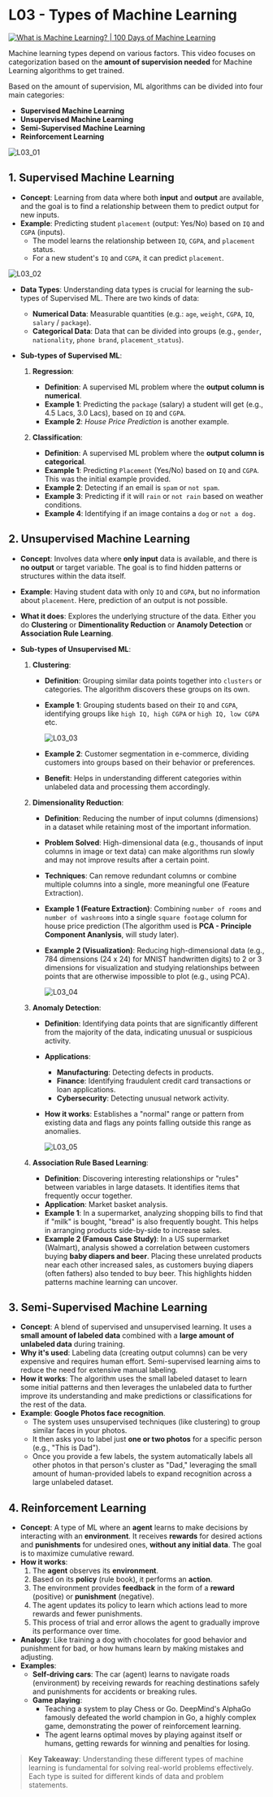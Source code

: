 # L03 - Types of Machine Learning

<p class="youtube-video">
    <a href="https://www.youtube.com/watch?v=81ymPYEtFOw" target="_blank">
        <img class="w-100" src="https://img.youtube.com/vi/81ymPYEtFOw/sddefault.jpg"
            alt="What is Machine Learning? | 100 Days of Machine Learning">
    </a>
</p>

Machine learning types depend on various factors. This video focuses on categorization based on the **amount of supervision needed** for Machine Learning algorithms to get trained.

Based on the amount of supervision, ML algorithms can be divided into four main categories:

-   **Supervised Machine Learning**
-   **Unsupervised Machine Learning**
-   **Semi-Supervised Machine Learning**
-   **Reinforcement Learning**

![L03_01](imgs/L03_01.png)

## 1. Supervised Machine Learning

-   **Concept**: Learning from data where both **input** and **output** are available, and the goal is to find a relationship between them to predict output for new inputs.
-   **Example**: Predicting student `placement` (output: Yes/No) based on `IQ` and `CGPA` (inputs).
    -   The model learns the relationship between `IQ`, `CGPA`, and `placement` status.
    -   For a new student's `IQ` and `CGPA`, it can predict `placement`.

![L03_02](imgs/L03_02.png)

-   **Data Types**: Understanding data types is crucial for learning the sub-types of Supervised ML. There are two kinds of data:

    -   **Numerical Data**: Measurable quantities (e.g.: `age`, `weight`, `CGPA`, `IQ`, `salary` / `package`).
    -   **Categorical Data**: Data that can be divided into groups (e.g., `gender`, `nationality`, `phone brand`, `placement_status`).

-   **Sub-types of Supervised ML**:

    1.  **Regression**:

        -   **Definition**: A supervised ML problem where the **output column is numerical**.
        -   **Example 1**: Predicting the `package` (salary) a student will get (e.g., 4.5 Lacs, 3.0 Lacs), based on `IQ` and `CGPA`.
        -   **Example 2**: _House Price Prediction_ is another example.

    2.  **Classification**:

        -   **Definition**: A supervised ML problem where the **output column is categorical**.
        -   **Example 1**: Predicting `Placement` (Yes/No) based on `IQ` and `CGPA`. This was the initial example provided.
        -   **Example 2**: Detecting if an email is `spam` or `not spam`.
        -   **Example 3**: Predicting if it will `rain` or `not rain` based on weather conditions.
        -   **Example 4**: Identifying if an image contains a `dog` or `not a dog.`

## 2. Unsupervised Machine Learning

-   **Concept**: Involves data where **only input** data is available, and there is **no output** or target variable. The goal is to find hidden patterns or structures within the data itself.
-   **Example**: Having student data with only `IQ` and `CGPA`, but no information about `placement`. Here, prediction of an output is not possible.
-   **What it does**: Explores the underlying structure of the data. Either you do **Clustering** or **Dimentionality Reduction** or **Anamoly Detection** or **Association Rule Learning**.

-   **Sub-types of Unsupervised ML**:

    1.  **Clustering**:

        -   **Definition**: Grouping similar data points together into `clusters` or categories. The algorithm discovers these groups on its own.
        -   **Example 1**: Grouping students based on their `IQ` and `CGPA`, identifying groups like `high IQ, high CGPA` or `high IQ, low CGPA` etc.

            ![L03_03](imgs/L03_03.png)

        -   **Example 2**: Customer segmentation in e-commerce, dividing customers into groups based on their behavior or preferences.
        -   **Benefit**: Helps in understanding different categories within unlabeled data and processing them accordingly.

    2.  **Dimensionality Reduction**:

        -   **Definition**: Reducing the number of input columns (dimensions) in a dataset while retaining most of the important information.
        -   **Problem Solved**: High-dimensional data (e.g., thousands of input columns in image or text data) can make algorithms run slowly and may not improve results after a certain point.
        -   **Techniques**: Can remove redundant columns or combine multiple columns into a single, more meaningful one (Feature Extraction).
        -   **Example 1 (Feature Extraction)**: Combining `number of rooms` and `number of washrooms` into a single `square footage` column for house price prediction (The algorithm used is **PCA - Principle Component Ananlysis**, will study later).
        -   **Example 2 (Visualization)**: Reducing high-dimensional data (e.g., 784 dimensions (24 x 24) for MNIST handwritten digits) to 2 or 3 dimensions for visualization and studying relationships between points that are otherwise impossible to plot (e.g., using PCA).

            ![L03_04](imgs/L03_04.jpg)

    3.  **Anomaly Detection**:

        -   **Definition**: Identifying data points that are significantly different from the majority of the data, indicating unusual or suspicious activity.
        -   **Applications**:
            -   **Manufacturing**: Detecting defects in products.
            -   **Finance**: Identifying fraudulent credit card transactions or loan applications.
            -   **Cybersecurity**: Detecting unusual network activity.
        -   **How it works**: Establishes a "normal" range or pattern from existing data and flags any points falling outside this range as anomalies.
            
            ![L03_05](imgs/L03_05.png)

    4.  **Association Rule Based Learning**:

        -   **Definition**: Discovering interesting relationships or "rules" between variables in large datasets. It identifies items that frequently occur together.
        -   **Application**: Market basket analysis.
        -   **Example 1**: In a supermarket, analyzing shopping bills to find that if "milk" is bought, "bread" is also frequently bought. This helps in arranging products side-by-side to increase sales.
        -   **Example 2 (Famous Case Study)**: In a US supermarket (Walmart), analysis showed a correlation between customers buying **baby diapers and beer**. Placing these unrelated products near each other increased sales, as customers buying diapers (often fathers) also tended to buy beer. This highlights hidden patterns machine learning can uncover.

## 3. Semi-Supervised Machine Learning

-   **Concept**: A blend of supervised and unsupervised learning. It uses a **small amount of labeled data** combined with a **large amount of unlabeled data** during training.
-   **Why it's used**: Labeling data (creating output columns) can be very expensive and requires human effort. Semi-supervised learning aims to reduce the need for extensive manual labeling.
-   **How it works**: The algorithm uses the small labeled dataset to learn some initial patterns and then leverages the unlabeled data to further improve its understanding and make predictions or classifications for the rest of the data.
-   **Example**: **Google Photos face recognition**.
    -   The system uses unsupervised techniques (like clustering) to group similar faces in your photos.
    -   It then asks you to label just **one or two photos** for a specific person (e.g., "This is Dad").
    -   Once you provide a few labels, the system automatically labels all other photos in that person's cluster as "Dad," leveraging the small amount of human-provided labels to expand recognition across a large unlabeled dataset.

## 4. Reinforcement Learning

-   **Concept**: A type of ML where an **agent** learns to make decisions by interacting with an **environment**. It receives **rewards** for desired actions and **punishments** for undesired ones, **without any initial data**. The goal is to maximize cumulative reward.
-   **How it works**:
    1.  The **agent** observes its **environment**.
    2.  Based on its **policy** (rule book), it performs an **action**.
    3.  The environment provides **feedback** in the form of a **reward** (positive) or **punishment** (negative).
    4.  The agent updates its policy to learn which actions lead to more rewards and fewer punishments.
    5.  This process of trial and error allows the agent to gradually improve its performance over time.
-   **Analogy**: Like training a dog with chocolates for good behavior and punishment for bad, or how humans learn by making mistakes and adjusting.
-   **Examples**:
    -   **Self-driving cars**: The car (agent) learns to navigate roads (environment) by receiving rewards for reaching destinations safely and punishments for accidents or breaking rules.
    -   **Game playing**:
        -   Teaching a system to play Chess or Go. DeepMind's AlphaGo famously defeated the world champion in Go, a highly complex game, demonstrating the power of reinforcement learning.
        -   The agent learns optimal moves by playing against itself or humans, getting rewards for winning and penalties for losing.

> **Key Takeaway**: Understanding these different types of machine learning is fundamental for solving real-world problems effectively. Each type is suited for different kinds of data and problem statements.
